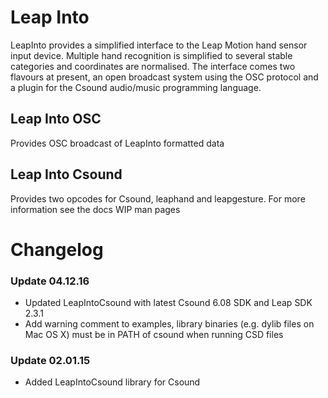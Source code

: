 # Leap Into

LeapInto provides a simplified interface to the Leap Motion hand sensor input device. Multiple hand recognition is simplified to several stable categories and coordinates are normalised. The interface comes two flavours at present, an open broadcast system using the OSC protocol and a plugin for the Csound audio/music programming language.

## Leap Into OSC

Provides OSC broadcast of LeapInto formatted data

## Leap Into Csound

Provides two opcodes for Csound, leaphand and leapgesture. For more information see the docs WIP man pages

# Changelog
### Update 04.12.16
* Updated LeapIntoCsound with latest Csound 6.08 SDK and Leap SDK 2.3.1
* Add warning comment to examples, library binaries (e.g. dylib files on Mac OS X) must be in PATH of csound when running CSD files

### Update 02.01.15
* Added LeapIntoCsound library for Csound